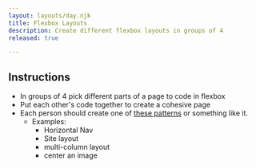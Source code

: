 ```yaml
---
layout: layouts/day.njk
title: Flexbox Layouts
description: Create different flexbox layouts in groups of 4
released: true

---
```


## Instructions

- In groups of 4 pick different parts of a page to code in flexbox
- Put each other's code together to create a cohesive page
- Each person should create one of [these patterns](https://www.freecodecamp.org/news/here-are-5-layouts-that-you-can-make-with-flexbox-6ca1e941f33d/) or something like it.
  - Examples:
    - Horizontal Nav
    - Site layout
    - multi-column layout
    - center an image
